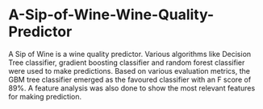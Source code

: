 # A-Sip-of-Wine-Wine-Quality-Predictor
A Sip of Wine is a wine quality predictor. Various algorithms like Decision Tree classifier, gradient boosting classifier and random forest classifier were used to make predictions. Based on various evaluation metrics, the GBM tree classifier emerged as the favoured classifier with an F score of 89%. A feature analysis was also done to show the most relevant features for making prediction.
